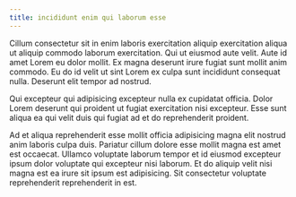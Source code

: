 ```yaml
---
title: incididunt enim qui laborum esse
---
```


Cillum consectetur sit in enim laboris exercitation aliquip exercitation aliqua ut aliquip commodo laborum exercitation. Qui ut eiusmod aute velit. Aute id amet Lorem eu dolor mollit. Ex magna deserunt irure fugiat sunt mollit anim commodo. Eu do id velit ut sint Lorem ex culpa sunt incididunt consequat nulla. Deserunt elit tempor ad nostrud.

Qui excepteur qui adipisicing excepteur nulla ex cupidatat officia. Dolor Lorem deserunt qui proident ut fugiat exercitation nisi excepteur. Esse sunt aliqua ea qui velit duis qui fugiat ad et do reprehenderit proident.

Ad et aliqua reprehenderit esse mollit officia adipisicing magna elit nostrud anim laboris culpa duis. Pariatur cillum dolore esse mollit magna est amet est occaecat. Ullamco voluptate laborum tempor et id eiusmod excepteur ipsum dolor voluptate qui excepteur nisi laborum. Et do aliquip velit nisi magna est ea irure sit ipsum est adipisicing. Sit consectetur voluptate reprehenderit reprehenderit in est.